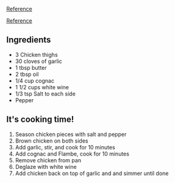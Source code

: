 [Reference](https://thefrenchcookingacademy.wordpress.com/2017/12/16/30-cloves-garlic-chicken/)

[Reference](https://www.youtube.com/watch?v=TTrIqSrW02U)

## Ingredients

- 3 Chicken thighs
- 30 cloves of garlic
- 1 tbsp butter
- 2 tbsp oil
- 1/4 cup cognac
- 1 1/2 cups white wine
- 1/3 tsp Salt to each side
- Pepper

## It's cooking time!

1. Season chicken pieces with salt and pepper
2. Brown chicken on both sides
3. Add garlic, stir, and cook for 10 minutes
4. Add cognac and Flambe, cook for 10 minutes
5. Remove chicken from pan 
6. Deglaze with white wine
7. Add chicken back on top of garlic and and simmer until done